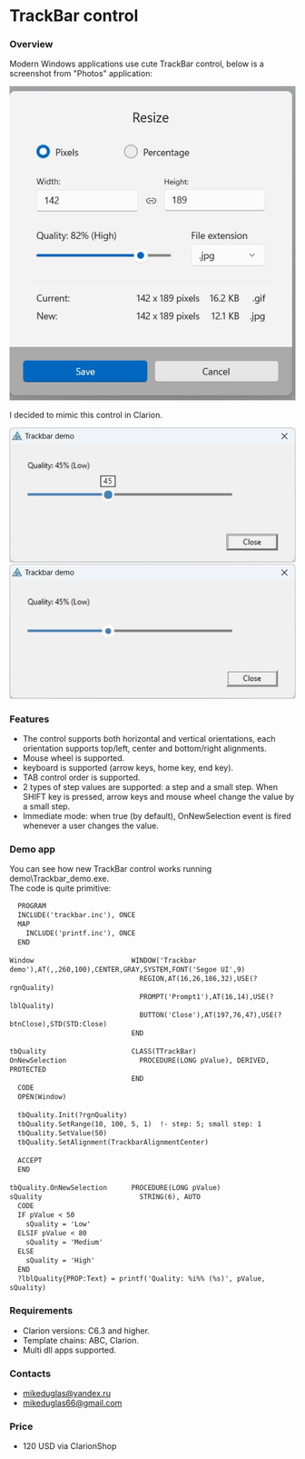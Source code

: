 # TrackBar control

### Overview
Modern Windows applications use cute TrackBar control, below is a screenshot from "Photos" application:

![Photos resize dialog](https://github.com/mikeduglas/trackbar/blob/master/screenshots/Photos_Resize.jpg?raw=true)  

I decided to mimic this control in Clarion.

![Screenshot1](https://github.com/mikeduglas/trackbar/blob/master/screenshots/trackbar_demo1.jpg?raw=true)  
![Screenshot2](https://github.com/mikeduglas/trackbar/blob/master/screenshots/trackbar_demo2.jpg?raw=true)  

### Features
- The control supports both horizontal and vertical orientations, each orientation supports top/left, center and bottom/right alignments.
- Mouse wheel is supported.
- keyboard is supported (arrow keys, home key, end key).
- TAB control order is supported.
- 2 types of step values are supported: a step and a small step. When SHIFT key is pressed, arrow keys and mouse wheel change the value by a small step.
- Immediate mode: when true (by default), OnNewSelection event is fired whenever a user changes the value.

### Demo app
You can see how new TrackBar control works running demo\Trackbar_demo.exe.  
The code is quite primitive:

```
  PROGRAM
  INCLUDE('trackbar.inc'), ONCE
  MAP
    INCLUDE('printf.inc'), ONCE
  END

Window                        WINDOW('Trackbar demo'),AT(,,260,100),CENTER,GRAY,SYSTEM,FONT('Segoe UI',9)
                                REGION,AT(16,26,186,32),USE(?rgnQuality)
                                PROMPT('Prompt1'),AT(16,14),USE(?lblQuality)
                                BUTTON('Close'),AT(197,76,47),USE(?btnClose),STD(STD:Close)
                              END

tbQuality                     CLASS(TTrackBar)
OnNewSelection                  PROCEDURE(LONG pValue), DERIVED, PROTECTED
                              END
  CODE
  OPEN(Window)
  
  tbQuality.Init(?rgnQuality)
  tbQuality.SetRange(10, 100, 5, 1)  !- step: 5; small step: 1
  tbQuality.SetValue(50)
  tbQuality.SetAlignment(TrackbarAlignmentCenter)

  ACCEPT
  END
  
tbQuality.OnNewSelection      PROCEDURE(LONG pValue)
sQuality                        STRING(6), AUTO
  CODE
  IF pValue < 50
    sQuality = 'Low'
  ELSIF pValue < 80
    sQuality = 'Medium'
  ELSE
    sQuality = 'High'
  END
  ?lblQuality{PROP:Text} = printf('Quality: %i%% (%s)', pValue, sQuality)
```

### Requirements
- Clarion versions: C6.3 and higher.
- Template chains: ABC, Clarion.
- Multi dll apps supported.

### Contacts
- <mikeduglas@yandex.ru>
- <mikeduglas66@gmail.com>

### Price
- 120 USD via ClarionShop 

